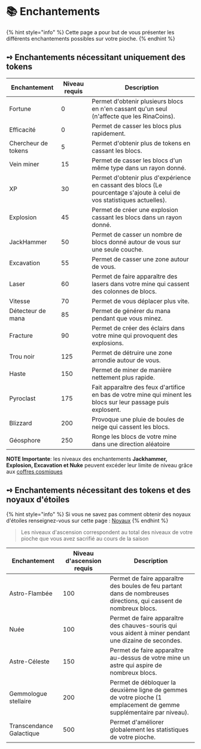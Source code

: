 # 📚 Enchantements

{% hint style="info" %}
Cette page a pour but de vous présenter les différents enchantements possibles sur votre pioche.
{% endhint %}

## **➺** Enchantements nécessitant uniquement des tokens

| Enchantement        | Niveau requis | Description                                                                                                                              |
| ------------------- | ------------- | ---------------------------------------------------------------------------------------------------------------------------------------- |
| Fortune             | 0             | Permet d'obtenir plusieurs blocs en n'en cassant qu'un seul (n'affecte que les RinaCoins).                                               |
| Efficacité          | 0             | Permet de casser les blocs plus rapidement.                                                                                              |
| Chercheur de tokens | 5             | Permet d'obtenir plus de tokens en cassant les blocs.                                                                                    |
| Vein miner          | 15            | Permet de casser les blocs d'un même type dans un rayon donné.                                                                           |
| XP                  | 30            | Permet d'obtenir plus d'expérience en cassant des blocs (Le pourcentage s'ajoute à celui de vos statistiques actuelles).                 |
| Explosion           | 45            | Permet de créer une explosion cassant les blocs dans un rayon donné.                                                                     | 
| JackHammer          | 50            | Permet de casser un nombre de blocs donné autour de vous sur une seule couche.                                                           |
| Excavation          | 55            | Permet de casser une zone autour de vous.                                                                                                |
| Laser               | 60            | Permet de faire apparaître des lasers dans votre mine qui cassent des colonnes de blocs.                                                 | 
| Vitesse             | 70            | Permet de vous déplacer plus vite.                                                                                                       |
| Détecteur de mana   | 85            | Permet de générer du mana pendant que vous minez.                                                                                        |
| Fracture            | 90            | Permet de créer des éclairs dans votre mine qui provoquent des explosions.                                                               |
| Trou noir           | 125           | Permet de détruire une zone arrondie autour de vous.                                                                                     |
| Haste               | 150           | Permet de miner de manière nettement plus rapide.                                                                                        |
| Pyroclast           | 175           | Fait apparaître des feux d'artifice en bas de votre mine qui minent les blocs sur leur passage puis explosent.                           |
| Blizzard            | 200           | Provoque une pluie de boules de neige qui cassent les blocs.                                                                             |
| Géosphore           | 250           | Ronge les blocs de votre mine dans une direction aléatoire                                                                               |

**NOTE Importante**: les niveaux des enchantements **Jackhammer, Explosion, Excavation et Nuke** peuvent excéder leur limite de niveau grâce aux [coffres cosmiques](./rsc/coffres_cosmiques.md)


## **➺** Enchantements nécessitant des tokens et des noyaux d'étoiles

{% hint style="info" %}
Si vous ne savez pas comment obtenir des noyaux d'étoiles renseignez-vous sur cette page : [Noyaux](noyaux.md)
{% endhint %}

> Les niveaux d'ascension correspondent au total des niveaux de votre pioche que vous avez sacrifié au cours de la saison

| Enchantement             | Niveau d'ascension requis | Description                                                                                                         |
| ------------------------ | ------------------------- | ------------------------------------------------------------------------------------------------------------------- |
| Astro-Flambée            | 100                       | Permet de faire apparaître des boules de feu partant dans de nombreuses directions, qui cassent de nombreux blocs.  |
| Nuée                     | 100                       | Permet de faire apparaître des chauves-souris qui vous aident à miner pendant une dizaine de secondes.              |
| Astre-Céleste            | 150                       | Permet de faire apparaître au-dessus de votre mine un astre qui aspire de nombreux blocs.                           |
| Gemmologue stellaire     | 200                       | Permet de débloquer la deuxième ligne de gemmes de votre pioche (1 emplacement de gemme supplémentaire par niveau). |
| Transcendance Galactique | 500                       | Permet d'améliorer globalement les statistiques de votre pioche.                                                    |
